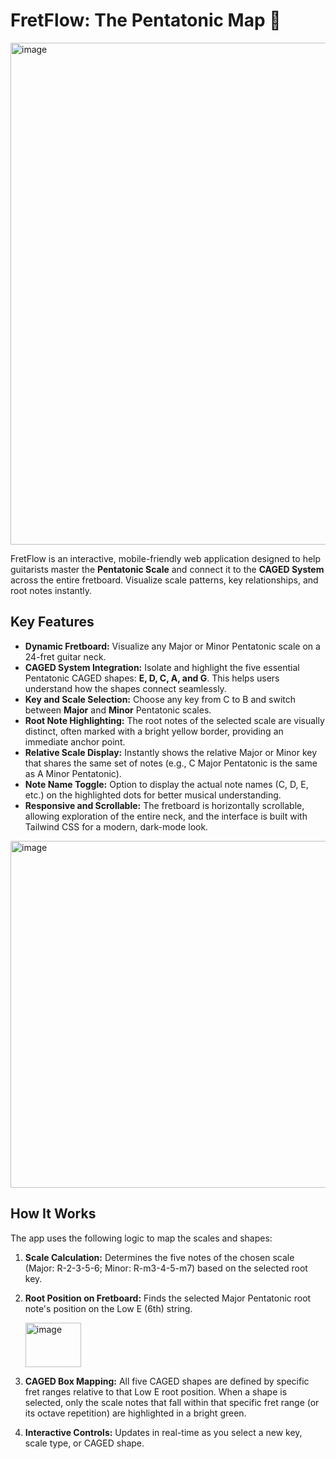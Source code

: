 # FretFlow: The Pentatonic Map 🎸

<img width="1205" height="803" alt="image" src="https://github.com/user-attachments/assets/1da12b98-252f-46cb-9323-843831d5a511" />


FretFlow is an interactive, mobile-friendly web application designed to help guitarists master the **Pentatonic Scale** and connect it to the **CAGED System** across the entire fretboard. Visualize scale patterns, key relationships, and root notes instantly.

## Key Features

* **Dynamic Fretboard:** Visualize any Major or Minor Pentatonic scale on a 24-fret guitar neck.
* **CAGED System Integration:** Isolate and highlight the five essential Pentatonic CAGED shapes: **E, D, C, A, and G**. This helps users understand how the shapes connect seamlessly.
* **Key and Scale Selection:** Choose any key from C to B and switch between **Major** and **Minor** Pentatonic scales.
* **Root Note Highlighting:** The root notes of the selected scale are visually distinct, often marked with a bright yellow border, providing an immediate anchor point.
* **Relative Scale Display:** Instantly shows the relative Major or Minor key that shares the same set of notes (e.g., C Major Pentatonic is the same as A Minor Pentatonic).
* **Note Name Toggle:** Option to display the actual note names (C, D, E, etc.) on the highlighted dots for better musical understanding.
* **Responsive and Scrollable:** The fretboard is horizontally scrollable, allowing exploration of the entire neck, and the interface is built with Tailwind CSS for a modern, dark-mode look.

<img width="1195" height="555" alt="image" src="https://github.com/user-attachments/assets/272c1018-6658-4391-8792-5cf56d9c5812" />




## How It Works

The app uses the following logic to map the scales and shapes:

1.  **Scale Calculation:** Determines the five notes of the chosen scale (Major: R-2-3-5-6; Minor: R-m3-4-5-m7) based on the selected root key.
2.  **Root Position on Fretboard:** Finds the selected Major Pentatonic root note's position on the Low E (6th) string.
   
    <img width="89" height="71" alt="image" src="https://github.com/user-attachments/assets/3a0c03c3-c988-473b-84ff-2dfd6d59cad9" />

4.  **CAGED Box Mapping:** All five CAGED shapes are defined by specific fret ranges relative to that Low E root position. When a shape is selected, only the scale notes that fall within that specific fret range (or its octave repetition) are highlighted in a bright green.
5.  **Interactive Controls:** Updates in real-time as you select a new key, scale type, or CAGED shape.
